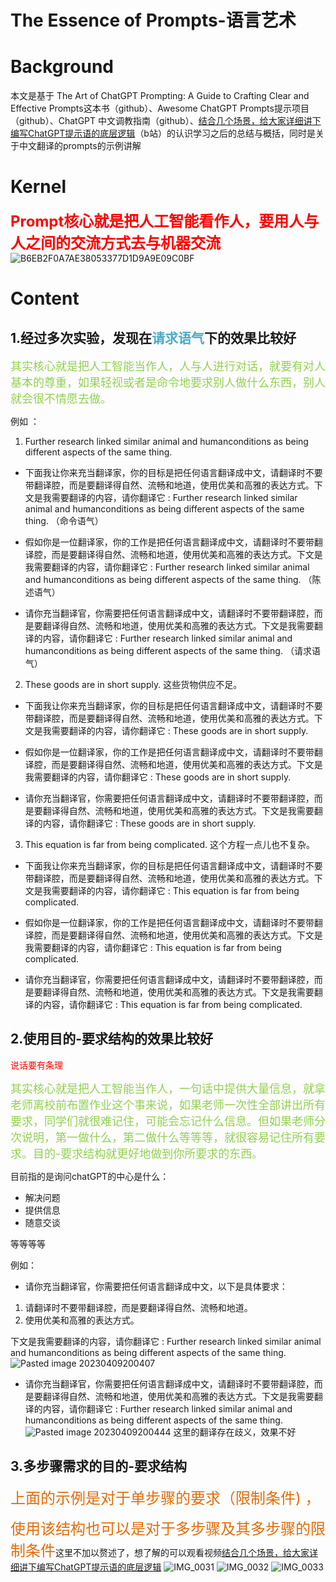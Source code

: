 # The Essence of Prompts-语言艺术


# Background

本文是基于 The Art of ChatGPT Prompting: A Guide to Crafting Clear and Effective Prompts这本书（github）、Awesome ChatGPT Prompts提示项目（github）、ChatGPT 中文调教指南（github）、[结合几个场景，给大家详细讲下编写ChatGPT提示语的底层逻辑](https://www.bilibili.com/video/BV1SV4y1D75t?vd_source=1512cc0e78d295c1c62bd406ba7acda9)（b站）的认识学习之后的总结与概括，同时是关于中文翻译的prompts的示例讲解

# Kernel
**<font color="#ff0000" size = 5>Prompt核心就是把人工智能看作人，要用人与人之间的交流方式去与机器交流</font>**
![B6EB2F0A7AE38053377D1D9A9E09C0BF](https://cdn.staticaly.com/gh/XinyuHu123456/picturehost@master/img/B6EB2F0A7AE38053377D1D9A9E09C0BF.png)

# Content
## 1.**经过多次实验，发现在<font color="#4bacc6">请求语气</font>下的效果比较好**


<font color="#92d050" size = 4>其实核心就是把人工智能当作人，人与人进行对话，就要有对人基本的尊重，如果轻视或者是命令地要求别人做什么东西，别人就会很不情愿去做。</font>


例如 ：

1. Further research linked similar animal and humanconditions as being different aspects of the same thing.

- 下面我让你来充当翻译家，你的目标是把任何语言翻译成中文，请翻译时不要带翻译腔，而是要翻译得自然、流畅和地道，使用优美和高雅的表达方式。下文是我需要翻译的内容，请你翻译它 : Further research linked similar animal and humanconditions as being different aspects of the same thing. （命令语气）

- 假如你是一位翻译家，你的工作是把任何语言翻译成中文，请翻译时不要带翻译腔，而是要翻译得自然、流畅和地道，使用优美和高雅的表达方式。下文是我需要翻译的内容，请你翻译它 : Further research linked similar animal and humanconditions as being different aspects of the same thing.  （陈述语气）

- 请你充当翻译官，你需要把任何语言翻译成中文，请翻译时不要带翻译腔，而是要翻译得自然、流畅和地道，使用优美和高雅的表达方式。下文是我需要翻译的内容，请你翻译它 : Further research linked similar animal and humanconditions as being different aspects of the same thing.  （请求语气）



2. These goods are in short supply.     这些货物供应不足。

- 下面我让你来充当翻译家，你的目标是把任何语言翻译成中文，请翻译时不要带翻译腔，而是要翻译得自然、流畅和地道，使用优美和高雅的表达方式。下文是我需要翻译的内容，请你翻译它 :  These goods are in short supply.

- 假如你是一位翻译家，你的工作是把任何语言翻译成中文，请翻译时不要带翻译腔，而是要翻译得自然、流畅和地道，使用优美和高雅的表达方式。下文是我需要翻译的内容，请你翻译它 :  These goods are in short supply.

- 请你充当翻译官，你需要把任何语言翻译成中文，请翻译时不要带翻译腔，而是要翻译得自然、流畅和地道，使用优美和高雅的表达方式。下文是我需要翻译的内容，请你翻译它 :  These goods are in short supply.


3. This equation is far from being complicated.    这个方程一点儿也不复杂。


- 下面我让你来充当翻译家，你的目标是把任何语言翻译成中文，请翻译时不要带翻译腔，而是要翻译得自然、流畅和地道，使用优美和高雅的表达方式。下文是我需要翻译的内容，请你翻译它 :  This equation is far from being complicated.

- 假如你是一位翻译家，你的工作是把任何语言翻译成中文，请翻译时不要带翻译腔，而是要翻译得自然、流畅和地道，使用优美和高雅的表达方式。下文是我需要翻译的内容，请你翻译它 : This equation is far from being complicated.

- 请你充当翻译官，你需要把任何语言翻译成中文，请翻译时不要带翻译腔，而是要翻译得自然、流畅和地道，使用优美和高雅的表达方式。下文是我需要翻译的内容，请你翻译它 :  This equation is far from being complicated.



## 2.使用目的-要求结构的效果比较好


<font color="#ff0000">说话要有条理</font>

<font color="#92d050" size = 4>其实核心就是把人工智能当作人，一句话中提供大量信息，就拿老师离校前布置作业这个事来说，如果老师一次性全部讲出所有要求，同学们就很难记住，可能会忘记什么信息。但如果老师分次说明，第一做什么，第二做什么等等等，就很容易记住所有要求。目的-要求结构就更好地做到你所要求的东西。</font>


目前指的是询问chatGPT的中心是什么：
- 解决问题
- 提供信息
- 随意交谈

等等等等


例如：

+ 请你充当翻译官，你需要把任何语言翻译成中文，以下是具体要求：
1. 请翻译时不要带翻译腔，而是要翻译得自然、流畅和地道。
2. 使用优美和高雅的表达方式。

下文是我需要翻译的内容，请你翻译它 : 
Further research linked similar animal and humanconditions as being different aspects of the same thing. 
![Pasted image 20230409200407](https://s1.vika.cn/space/2023/04/10/bf124d2cc9074da3a5bb1674832fc1a6)


+ 请你充当翻译官，你需要把任何语言翻译成中文，请翻译时不要带翻译腔，而是要翻译得自然、流畅和地道，使用优美和高雅的表达方式。下文是我需要翻译的内容，请你翻译它 : Further research linked similar animal and humanconditions as being different aspects of the same thing.  
![Pasted image 20230409200444](https://s1.vika.cn/space/2023/04/10/15fdcb4dc8af479b91e70b8b4c8158dd)
这里的翻译存在歧义，效果不好




## 3.多步骤需求的目的-要求结构


<font color="#e36c09" size = 5>上面的示例是对于单步骤的要求（限制条件) ，

使用该结构也可以是对于多步骤及其多步骤的限制条件</font>这里不加以赘述了，想了解的可以观看视频[结合几个场景，给大家详细讲下编写ChatGPT提示语的底层逻辑](https://www.bilibili.com/video/BV1SV4y1D75t?vd_source=1512cc0e78d295c1c62bd406ba7acda9)
![IMG_0031](https://s1.vika.cn/space/2023/04/10/f8be2565aec545af993c1c282e51c8ee)
![IMG_0032](https://s1.vika.cn/space/2023/04/10/f436503e6dc447c8a096cf477090478a)
![IMG_0033](https://s1.vika.cn/space/2023/04/10/11b7c78c36eb4b86843e5a586362cfbc)
